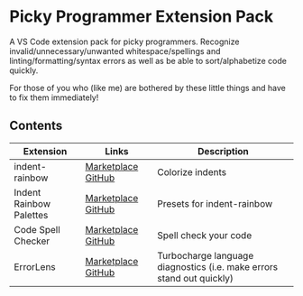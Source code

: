 # Picky Programmer Extension Pack

A VS Code extension pack for picky programmers. Recognize invalid/unnecessary/unwanted whitespace/spellings and linting/formatting/syntax errors as well as be able to sort/alphabetize code quickly.

For those of you who (like me) are bothered by these little things and have to fix them immediately!

## Contents

| Extension| Links  | Description |
| -------- | ----------- | ------ |
| indent-rainbow | [Marketplace](https://marketplace.visualstudio.com/items?itemName=oderwat.indent-rainbow) [GitHub](https://github.com/oderwat/vscode-indent-rainbow) | Colorize indents
| Indent Rainbow Palettes | [Marketplace](https://marketplace.visualstudio.com/items?itemName=evondev.indent-rainbow-palettes) [GitHub](https://github.com/evondev/indent-rainbow-palettes) | Presets for indent-rainbow
| Code Spell Checker | [Marketplace](https://marketplace.visualstudio.com/items?itemName=streetsidesoftware.code-spell-checker) [GitHub](https://github.com/streetsidesoftware/vscode-spell-checker.git) | Spell check your code
| ErrorLens | [Marketplace](https://marketplace.visualstudio.com/items?itemName=usernamehw.errorlens) [GitHub](https://github.com/usernamehw/vscode-error-lens.git) | Turbocharge language diagnostics (i.e. make errors stand out quickly) |
